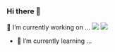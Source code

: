 ### Hi there 👋

<!--
**lys222/lys222** is a ✨ _special_ ✨ repository because its `README.md` (this file) appears on your GitHub profile.

Here are some ideas to get you started:

- 👯 I’m looking to collaborate on ...
- 🤔 I’m looking for help with ...
- 💬 Ask me about ...
- 😄 Pronouns: ...
- ⚡ Fun fact: ...
- 📫 How to reach me: ...
-->

🔭 I’m currently working on ...
<img src="https://img.shields.io/badge/Microsoft Azure-0078D4?style=for-the-badge&logo=MicrosoftAzure&logoColor=white">
<img src="https://img.shields.io/badge/PowerShell-5391FE?style=for-the-badge&logo=PowerShell&logoColor=white">


- 🌱 I’m currently learning ...
